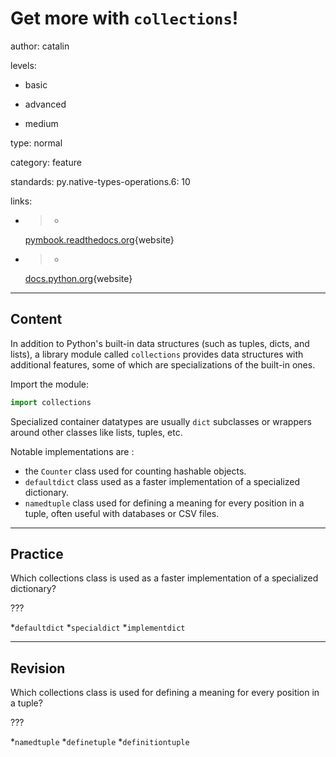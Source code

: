 # Get more with `collections`!
author: catalin

levels:

  - basic

  - advanced

  - medium

type: normal

category: feature

standards:
  py.native-types-operations.6: 10

links:

  - >-
    [pymbook.readthedocs.org](http://pymbook.readthedocs.org/en/latest/collections.html){website}

  - >-
    [docs.python.org](https://docs.python.org/3.5/library/collections.html){website}

---
## Content

In addition to Python's built-in data structures (such as tuples, dicts, and lists), a library module called `collections` provides data structures with additional features, some of which are specializations of the built-in ones.

Import the module:
```python
import collections
```

Specialized container datatypes are usually `dict` subclasses or wrappers around other classes like lists, tuples, etc.

Notable implementations are :
- the `Counter` class used for counting hashable objects.
-  `defaultdict` class used as a faster implementation of a specialized dictionary.
- `namedtuple` class used for defining a meaning for every position in a tuple, often useful with databases or CSV files.

---
## Practice

Which collections class is used as a faster implementation of a specialized dictionary?

???

*`defaultdict`
*`specialdict`
*`implementdict`

---
## Revision

Which collections class is used for defining a meaning for every position in a tuple?

???

*`namedtuple`
*`definetuple`
*`definitiontuple`